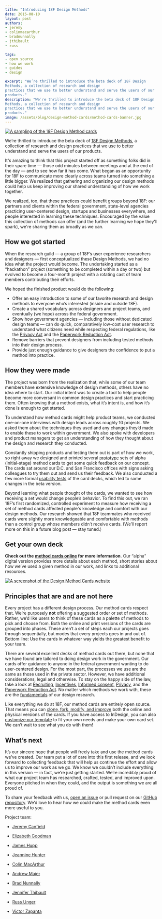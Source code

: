 ```yaml
---
title: "Introducing 18F Design Methods"
date: 2015-08-10
layout: post
authors:
- jeremy
- colinmacarthur
- bradnunnally
- jthibault
- russ

tags:
- open source
- how we work
- guides
- design

excerpt: "We’re thrilled to introduce the beta deck of 18F Design
Methods, a collection of research and design
practices that we use to better understand and serve the users of our
products."
description: "We’re thrilled to introduce the beta deck of 18F Design
Methods, a collection of research and design
practices that we use to better understand and serve the users of our
products."
image: /assets/blog/design-method-cards/method-cards-banner.jpg
---
```


[![A sampling of the 18F Design Method cards]({{site.baseurl}}/assets/blog/design-method-cards/method-cards-banner.jpg)](https://methods.18f.gov/)

We’re thrilled to introduce the beta deck of [18F Design
Methods](https://methods.18f.gov/), a collection of research and design
practices that we use to better understand and serve the users of our
products.

It's amazing to think that this project started off as something folks
did in their spare time — those odd minutes between meetings and at the
end of the day — and to see how far it has come. What began as an
opportunity for 18F to communicate more clearly across teams turned into
something a little bigger. We realized that gathering and organizing our
design methods could help us keep improving our shared understanding of
how we work together.

We realized, too, that these practices could benefit groups beyond 18F:
our partners and clients within the federal government, state-level
agencies practicing user-centered design, startups and businesses
everywhere, and people interested in learning these techniques.
Encouraged by the value this collection of methods can offer (and the
further learning we hope they'll spark), we're sharing them as broadly
as we can.

## How we got started

When the research guild — a group of 18F’s user experience researchers
and designers — first conceptualized these Design Methods, we had no
idea what the project would become. The undertaking started as a
“hackathon” project (something to be completed within a day or two) but
evolved to become a four-month project with a rotating cast of team
members contributing their efforts.

We hoped the finished product would do the following:

-   Offer an easy introduction to some of our favorite research and design methods to everyone who’s interested (inside and outside 18F).
-   Create a shared vocabulary across designers and project teams, and eventually (we hope) across the federal government.
-   Show how government agencies — including those without dedicated design teams — can do quick, comparatively low-cost user research to understand what citizens need while respecting federal regulations, like the [Privacy Act](http://www.justice.gov/opcl/overview-privacy-act-1974-2015-edition) and the [Paperwork Reduction Act](http://www.gpo.gov/fdsys/pkg/PLAW-104publ13/html/PLAW-104publ13.htm).
-   Remove barriers that prevent designers from including tested methods into their design process.
-   Provide just enough guidance to give designers the confidence to put a method into practice.

## How they were made

The project was born from the realization that, while some of our team
members have extensive knowledge of design methods, others have no idea
where to start. Our initial intent was to create a tool to help people
become more conversant in common design practices and start practicing
them. Often knowing that a method exists, what it’s intent is, and how
it’s done is enough to get started.

To understand how method cards might help product teams, we conducted
one-on-one interviews with design leads across roughly 10 projects. We
asked them about the techniques they used and any changes they’d made to
enable these to work within government. We also spoke with developers
and product managers to get an understanding of how they thought about
the design and research they conducted.

Constantly shipping products and testing them out is part of how we
work, so right away we designed and printed several
[prototype](https://methods.18f.gov/prototyping/) sets of alpha
(initial-stage) method cards to get some quick feedback on our concept.
The cards sat around our D.C. and San Francisco offices with signs
asking colleagues to try them out and send us their feedback. We also
conducted a few more formal [usability
tests](https://methods.18f.gov/usability-testing/) of the card decks,
which led to some changes in the beta version.

Beyond learning what people thought of the cards, we wanted to see how
receiving a set would change people’s behavior. To find this out, we ran
18F’s first randomized, controlled experiment to measure how receiving a
set of method cards affected people's knowledge and comfort with our
design methods. Our research showed that 18F teammates who received
cards were slightly more knowledgeable and comfortable with methods than a
control group whose members didn’t receive cards. (We’ll report more on
this in a future blog post — stay tuned.)

## Get your own deck

**Check out the [method cards online](https://methods.18f.gov/) for more information.** Our “alpha” digital version provides more details about each method, short stories about how we’ve used a given method in our work, and links to additional resources.

[![A screenshot of the Design Method Cards website]({{site.baseurl}}/assets/blog/design-method-cards/method-cards.png)](https://methods.18f.gov/)

## Principles that are and are not here

Every project has a different design process. Our method cards respect
that. We’re purposely **not** offering a suggested order or set of
methods. Rather, we’d like users to think of these cards as a palette of
methods to pick and choose from. Both the online and print versions of
the cards are grouped into phases. These aren’t a set of steps each our
projects goes through sequentially, but modes that every projects goes
in and out of. Bottom line: Use the cards in whatever way yields the
greatest benefit to your team.

There are several excellent decks of method cards out there, but none
that we have found are tailored to doing design work in the government.
Our cards offer guidance to anyone in the federal government wanting to
do user-centered design. For the most part, the processes we use are the
same as those used in the private sector. However, we have additional
considerations, legal and otherwise. To stay on the happy side of the
law, take a look at [Recruiting](https://methods.18f.gov/recruiting/),
[Incentives](https://methods.18f.gov/incentives/), [Informed
consent](https://methods.18f.gov/informed-consent/),
[Privacy](https://methods.18f.gov/privacy/), and the [Paperwork
Reduction Act](https://methods.18f.gov/paperwork-reduction-act/). No
matter which methods we work with, these are the
[fundamentals](https://methods.18f.gov/fundamentals/) of our design
research.

Like everything we do at 18F, our method cards are entirely open source.
That means you can [clone, fork, modify, and
improve](https://github.com/18F/methods) both the online and physical
versions of the cards. If you have access to InDesign, you can also
[customize our
template](https://methods.18f.gov/assets/downloads/18F-Method-Cards-beta-Template.zip)
to fit your own needs and make your own card set. We can’t wait to see
what you do with them!

## What’s next

It’s our sincere hope that people will freely take and use the method
cards we’ve created. Our team put a lot of care into this first release,
and we look forward to collecting feedback that will help us continue
the effort and allow us to improve our work as we go. We know we
couldn’t include everything in this version — in fact, we’re just
getting started. We’re incredibly proud of what our project team has
researched, crafted, tested, and improved upon. Everyone pitched in when
they could, and the output is something we are all proud of.

To share your feedback with us, [open an
issue](https://github.com/18F/method-cards/issues) or pull request on
our [GitHub repository](https://github.com/18F/method-cards). We’d
love to hear how we could make the method cards even more useful to you.

Project team:

-   [Jeremy Canfield](https://18f.gsa.gov/team/jeremy/)

-   [Elizabeth Goodman](https://18f.gsa.gov/team/egoodman/)

-   [James Hupp](https://18f.gsa.gov/team/jameshupp/)

-   [Jeannine Hunter](https://18f.gsa.gov/team/jhunter/)

-   [Colin MacArthur](https://18f.gsa.gov/team/colinmacarthur/)

-   [Andrew Maier](https://18f.gsa.gov/team/andrewmaier/)

-   [Brad Nunnally](https://18f.gsa.gov/team/bradnunnally/)

-   [Jennifer Thibault](https://18f.gsa.gov/team/jthibault/)

-   [Russ Unger](https://18f.gsa.gov/team/russ/)

-   [Victor Zapanta](https://18f.gsa.gov/team/victor/)

